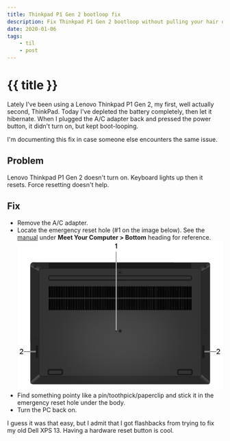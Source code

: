 ```yaml
---
title: Thinkpad P1 Gen 2 bootloop fix
description: Fix Thinkpad P1 Gen 2 bootloop without pulling your hair out.
date: 2020-01-06
tags: 
    - til
    - post
---
```


# {{ title }}

Lately I've been using a Lenovo Thinkpad P1 Gen 2, my first, well actually second, ThinkPad.
Today I've depleted the battery completely, then let it hibernate. 
When I plugged the A/C adapter back and pressed the power button, it didn't turn on,
but kept boot-looping. 

I'm documenting this fix in case someone else encounters the same issue.

## Problem
Lenovo Thinkpad P1 Gen 2 doesn't turn on. Keyboard lights up then it resets. Force resetting
 doesn't help.

## Fix
- Remove the A/C adapter.
- Locate the emergency reset hole (#1 on the image below). See the [manual][manual] under **Meet Your Computer > Bottom** heading for reference.  
  ![bottom view of Lenovo P1](p1_bottom.jpg)
- Find something pointy like a pin/toothpick/paperclip and stick it in the emergency reset hole under the body.
- Turn the PC back on.

I guess it was that easy, 
but I admit that I got flashbacks from trying to fix my old Dell XPS 13. 
Having a hardware reset button is cool. 


[manual]: https://pcsupport.lenovo.com/tr/en/products/laptops-and-netbooks/thinkpad-x-series-laptops/thinkpad-x1-extreme-gen-2/manuals/um922835
